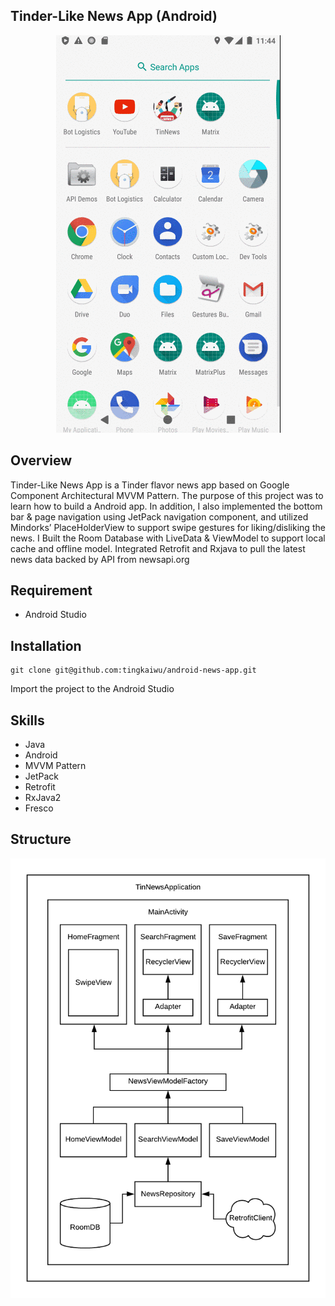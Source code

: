 ## Tinder-Like News App (Android)

<p align=center>
  <img src="https://github.com/tingkaiwu/tingkaiwu/blob/master/new.gif">
</p>

## Overview

Tinder-Like News App is a Tinder flavor news app based on Google Component Architectural MVVM Pattern. The purpose of this project was to learn how to build a Android app. In addition, I also implemented the bottom bar & page navigation using JetPack navigation component, and utilized Mindorks’ PlaceHolderView to support swipe gestures for liking/disliking the news. I	Built the Room Database with LiveData & ViewModel to support local cache and offline model.	Integrated Retrofit and Rxjava to pull the latest news data backed by API from newsapi.org

## Requirement

- Android Studio

## Installation

```
git clone git@github.com:tingkaiwu/android-news-app.git
```
Import the project to the Android Studio

## Skills

- Java
- Android
- MVVM Pattern
- JetPack
- Retrofit
- RxJava2
- Fresco

## Structure

<p>
  <img src="https://github.com/tingkaiwu/tingkaiwu/blob/master/android.png">
</p>
